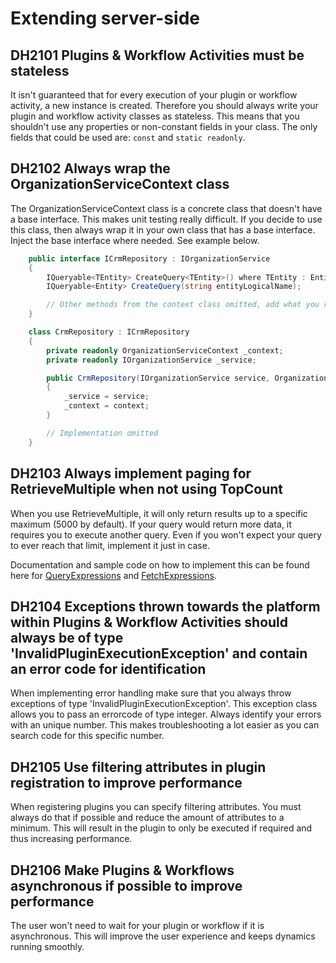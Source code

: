 # Extending server-side

## DH2101 Plugins & Workflow Activities must be stateless <Recommended/>

It isn't guaranteed that for every execution of your plugin or workflow activity, a new instance is created. Therefore you should always write your plugin and workflow activity classes as stateless. This means that you shouldn't use any properties or non-constant fields in your class. The only fields that could be used are: `const` and `static readonly`.

## DH2102 Always wrap the OrganizationServiceContext class

The OrganizationServiceContext class is a concrete class that doesn't have a base interface. This makes unit testing really difficult. If you decide to use this class, then always wrap it in your own class that has a base interface. Inject the base interface where needed. See example below.

````csharp
    public interface ICrmRepository : IOrganizationService
    {
        IQueryable<TEntity> CreateQuery<TEntity>() where TEntity : Entity;
        IQueryable<Entity> CreateQuery(string entityLogicalName);

        // Other methods from the context class omitted, add what you require.
    }

    class CrmRepository : ICrmRepository
    {
        private readonly OrganizationServiceContext _context;
        private readonly IOrganizationService _service;

        public CrmRepository(IOrganizationService service, OrganizationServiceContext context)
        {
            _service = service;
            _context = context;
        }

        // Implementation omitted
    }

````

## DH2103 Always implement paging for RetrieveMultiple when not using TopCount <Required/>

When you use RetrieveMultiple, it will only return results up to a specific maximum (5000 by default). If your query would return more data, it requires you to execute another query. Even if you won't expect your query to ever reach that limit, implement it just in case.

Documentation and sample code on how to implement this can be found here for [QueryExpressions](https://docs.microsoft.com/en-us/powerapps/developer/common-data-service/org-service/page-large-result-sets-with-queryexpression) and [FetchExpressions](https://docs.microsoft.com/en-us/powerapps/developer/common-data-service/org-service/page-large-result-sets-with-fetchxml).

## DH2104 Exceptions thrown towards the platform within Plugins & Workflow Activities should always be of type 'InvalidPluginExecutionException' and contain an error code for identification <Required/>

When implementing error handling make sure that you always throw exceptions of type 'InvalidPluginExecutionException'. This exception class allows you to pass an errorcode of type integer. Always identify your errors with an unique number. This makes troubleshooting a lot easier as you can search code for this specific number.

## DH2105 Use filtering attributes in plugin registration to improve performance <Required/>

When registering plugins you can specify filtering attributes. You must always do that if possible and reduce the amount of attributes to a minimum. This will result in the plugin to only be executed if required and thus increasing performance.

## DH2106 Make Plugins & Workflows asynchronous if possible to improve performance <Required/>

The user won't need to wait for your plugin or workflow if it is asynchronous. This will improve the user experience and keeps dynamics running smoothly. 
